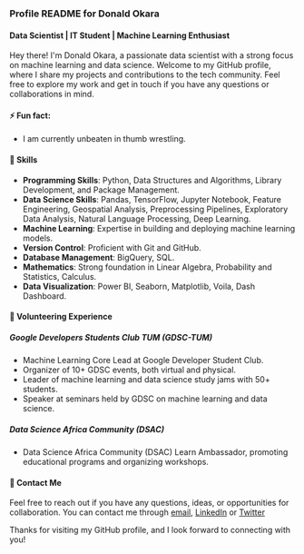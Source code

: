 ### Profile README for Donald Okara

#### Data Scientist | IT Student | Machine Learning Enthusiast

Hey there! I'm Donald Okara, a passionate data scientist with a strong focus on machine learning and data science. Welcome to my GitHub profile, where I share my projects and contributions to the tech community. Feel free to explore my work and get in touch if you have any questions or collaborations in mind.

#### ⚡ Fun fact:
- I am currently unbeaten in thumb wrestling.

#### 🚀 Skills

- **Programming Skills**: Python, Data Structures and Algorithms, Library Development, and Package Management.
- **Data Science Skills**: Pandas, TensorFlow, Jupyter Notebook, Feature Engineering, Geospatial Analysis, Preprocessing Pipelines, Exploratory Data Analysis, Natural Language Processing, Deep Learning.
- **Machine Learning**: Expertise in building and deploying machine learning models.
- **Version Control**: Proficient with Git and GitHub.
- **Database Management**: BigQuery, SQL.
- **Mathematics**: Strong foundation in Linear Algebra, Probability and Statistics, Calculus.
- **Data Visualization**: Power BI, Seaborn, Matplotlib, Voila, Dash Dashboard.

#### 🌟 Volunteering Experience

##### Google Developers Students Club TUM (GDSC-TUM)
- Machine Learning Core Lead at Google Developer Student Club.
- Organizer of 10+ GDSC events, both virtual and physical.
- Leader of machine learning and data science study jams with 50+ students.
- Speaker at seminars held by GDSC on machine learning and data science.

##### Data Science Africa Community (DSAC)
- Data Science Africa Community (DSAC) Learn Ambassador, promoting educational programs and organizing workshops.



#### 📩 Contact Me

Feel free to reach out if you have any questions, ideas, or opportunities for collaboration. You can contact me through [email](isoedonald@gmail.com), [LinkedIn](https://www.linkedin.com/in/donald-isoe-a21310255/) or [Twitter](https://twitter.com/don_okara)


Thanks for visiting my GitHub profile, and I look forward to connecting with you!


<!--
**donald-okara/donald-okara** is a ✨ _special_ ✨ repository because its `README.md` (this file) appears on your GitHub profile.

Here are some ideas to get you started:

- 🔭 I’m currently working on ...
- 🌱 I’m currently learning ...
- 👯 I’m looking to collaborate on ...
- 🤔 I’m looking for help with ...
- 💬 Ask me about ...
- 📫 How to reach me: ...
- 😄 Pronouns: ...
- ⚡ Fun fact: ...
-->
